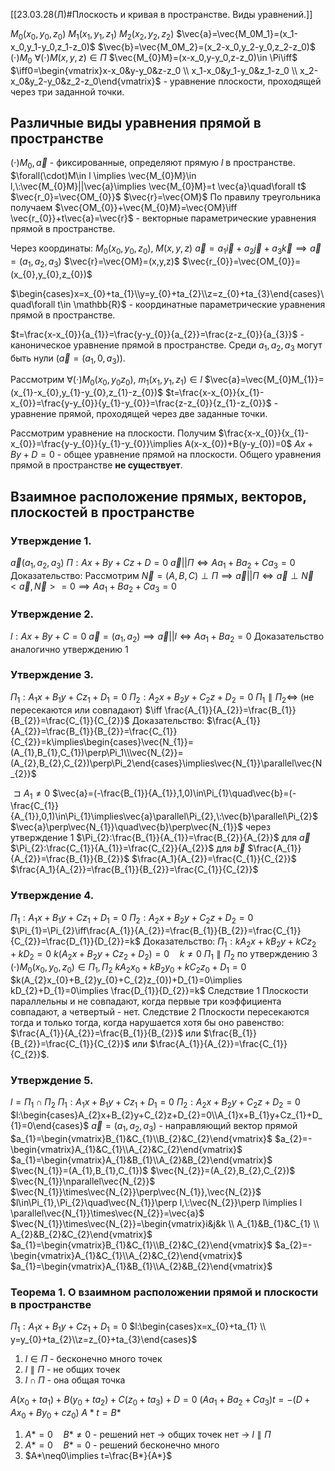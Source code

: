 [[23.03.28(Л)#Плоскость и кривая в пространстве. Виды уравнений.]]

$M_0(x_0,y_0,z_0)$
$M_1(x_1,y_1,z_1)$
$M_2(x_2,y_2,z_2)$
$\vec{a}=\vec{M_0M_1}=(x_1-x_0,y_1-y_0,z_1-z_0)$
$\vec{b}=\vec{M_0M_2}=(x_2-x_0,y_2-y_0,z_2-z_0)$
$(\cdot)M_0$
$\forall(\cdot)M(x,y,z)\in \Pi$
$\vec{M_{0}M}=(x-x_0,y-y_0,z-z_0)\in \Pi\iff$
$\iff0=\begin{vmatrix}x-x_0&y-y_0&z-z_0 \\ x_1-x_0&y_1-y_0&z_1-z_0 \\ x_2-x_0&y_2-y_0&z_2-z_0\end{vmatrix}$ - уравнение плоскости, проходящей через три заданной точки.

## Различные виды уравнения прямой в пространстве
$(\cdot)M_0,\vec{a}$ - фиксированные, определяют прямую $l$ в пространстве.
$\forall(\cdot)M\in l \implies \vec{M_{0}M}\in l,\:\vec{M_{0}M}||\vec{a}\implies \vec{M_{0}M}=t \vec{a}\quad\forall t$
$\vec{r_0}=\vec{OM_{0}}$
$\vec{r}=\vec{OM}$
По правилу треугольника получаем $\vec{OM_{0}}+\vec{M_{0}M}=\vec{OM}\iff \vec{r_{0}}+t\vec{a}=\vec{r}$ - векторные параметрические уравнения прямой в пространстве.

Через координаты:
$M_{0}(x_{0},y_{0},z_{0}),\:M(x,y,z)$
$\vec{a}=a_{1}\vec{i}+a_{2}\vec{j}+a_{3}\vec{k}\implies \vec{a}=(a_{1},a_{2},a_{3})$
$\vec{r}=\vec{OM}=(x,y,z)$
$\vec{r_{0}}=\vec{OM_{0}}=(x_{0},y_{0},z_{0})$

$\begin{cases}x=x_{0}+ta_{1}\\y=y_{0}+ta_{2}\\z=z_{0}+ta_{3}\end{cases}\quad\forall t\in \mathbb{R}$ - координатные параметрические уравнения прямой в пространстве.

$t=\frac{x-x_{0}}{a_{1}}=\frac{y-y_{0}}{a_{2}}=\frac{z-z_{0}}{a_{3}}$ - каноническое уравнение прямой в пространстве. Среди $a_1,a_2,a_3$ могут быть нули ($\vec{a}=(a_{1},0,a_{3})$).

Рассмотрим $\forall(\cdot)M_{0}(x_{0},y_{0}z_{0}),\:m_{1}(x_{1},y_{1},z_{1})\in l$
$\vec{a}=\vec{M_{0}M_{1}}=(x_{1}-x_{0},y_{1}-y_{0},z_{1}-z_{0})$
$t=\frac{x-x_{0}}{x_{1}-x_{0}}=\frac{y-y_{0}}{y_{1}-y_{0}}=\frac{z-z_{0}}{z_{1}-z_{0}}$ - уравнение прямой, проходящей через две заданные точки.

Рассмотрим уравнение на плоскости. Получим $\frac{x-x_{0}}{x_{1}-x_{0}}=\frac{y-y_{0}}{y_{1}-y_{0}}\implies A(x-x_{0})+B(y-y_{0})=0$
$Ax+By+D=0$ - общее уравнение прямой на плоскости.
Общего уравнения прямой в пространстве **не существует**.

## Взаимное расположение прямых, векторов, плоскостей в пространстве
### Утверждение 1.
$\vec{a}(a_{1},a_{2},a_{3})$
$\Pi:Ax+By+Cz+D=0$
$\vec{a}||\Pi\iff Aa_{1}+Ba_{2}+Ca_{3}=0$
Доказательство:
Рассмотрим $\vec{N}=(A,B,C)\perp \Pi\implies \vec{a}||\Pi\iff\vec{a}\perp\vec{N}$
$<\vec{a},\vec{N}>=0\implies Aa_{1}+Ba_{2}+Ca_3=0$

### Утверждение 2.
$l:Ax+By+C=0\:\vec{a}=(a_1,a_2)\implies\vec{a}||l\iff Aa_{1}+Ba_{2}=0$
Доказательство аналогично утверждению 1

### Утверждение 3.
$\Pi_1:A_{1}x+B_{1}y+Cz_{1}+D_{1}=0$
$\Pi_{2}:A_{2}x+B_{2}y+C_{2}z+D_{2}=0$
$\Pi_{1}\parallel\Pi_{2}\iff$ (не пересекаются или совпадают)
$\iff \frac{A_{1}}{A_{2}}=\frac{B_{1}}{B_{2}}=\frac{C_{1}}{C_{2}}$
Доказательство:
$\frac{A_{1}}{A_{2}}=\frac{B_{1}}{B_{2}}=\frac{C_{1}}{C_{2}}=k\implies\begin{cases}\vec{N_{1}}=(A_{1},B_{1},C_{1})\perp\Pi_1\\\vec{N_{2}}=(A_{2},B_{2},C_{2})\perp\Pi_2\end{cases}\implies\vec{N_{1}}\parallel\vec{N_{2}}$

$\sqsupset A_{1}\neq0$
$\vec{a}=(-\frac{B_{1}}{A_{1}},1,0)\in\Pi_{1}\quad\vec{b}=(-\frac{C_{1}}{A_{1}},0,1)\in\Pi_{1}\implies\vec{a}\parallel\Pi_{2},\:\vec{b}\parallel\Pi_{2}$
$\vec{a}\perp\vec{N_{1}}\quad\vec{b}\perp\vec{N_{1}}$
через утверждение 1
$\Pi_{2}:\frac{B_{1}}{A_{1}}=\frac{B_{2}}{A_{2}}$ для $\vec{a}$
$\Pi_{2}:\frac{C_{1}}{A_{1}}=\frac{C_{2}}{A_{2}}$ для $\vec{b}$
$\frac{A_{1}}{A_{2}}=\frac{B_{1}}{B_{2}}$
$\frac{A_1}{A_{2}}=\frac{C_{1}}{C_{2}}$
$\frac{A_1}{A_{2}}=\frac{B_{1}}{B_{2}}=\frac{C_{1}}{C_{2}}$

### Утверждение 4.
$\Pi_1:A_{1}x+B_{1}y+Cz_{1}+D_{1}=0$
$\Pi_{2}:A_{2}x+B_{2}y+C_{2}z+D_{2}=0$
$\Pi_{1}=\Pi_{2}\iff\frac{A_{1}}{A_{2}}=\frac{B_{1}}{B_{2}}=\frac{C_{1}}{C_{2}}=\frac{D_{1}}{D_{2}}=k$
Доказательство:
$\Pi_1:kA_{2}x+kB_{2}y+kCz_{2}+kD_{2}=0$
$k(A_{2}x+B_{2}y+Cz_{2}+D_{2})=0\quad k\neq0$
$\Pi_{1}\parallel\Pi_{2}$ по утверждению 3
$(\cdot)M_{0}(x_{0},y_{0},z_{0})\in\Pi_{1},\Pi_{2}$
$kA_{2}x_{0}+kB_{2}y_{0}+kC_{2}z_{0}+D_{1}=0$
$k(A_{2}x_{0}+B_{2}y_{0}+C_{2}z_{0})+D_{1}=0\implies kD_{2}+D_{1}=0\implies \frac{D_{1}}{D_{2}}=k$
Следствие 1
Плоскости параллельны и не совпадают, когда первые три коэффициента совпадают, а четвертый - нет.
Следствие 2
Плоскости пересекаются тогда и только тогда, когда нарушается хотя бы оно равенство: $\frac{A_{1}}{A_{2}}=\frac{B_{1}}{B_{2}}$ или $\frac{B_{1}}{B_{2}}=\frac{C_{1}}{C_{2}}$ или $\frac{A_{1}}{A_{2}}=\frac{C_{1}}{C_{2}}$.

### Утверждение 5.
$l=\Pi_{1}\cap\Pi_{2}$
$\Pi_1:A_{1}x+B_{1}y+Cz_{1}+D_{1}=0$
$\Pi_{2}:A_{2}x+B_{2}y+C_{2}z+D_{2}=0$
$l:\begin{cases}A_{2}x+B_{2}y+C_{2}z+D_{2}=0\\A_{1}x+B_{1}y+Cz_{1}+D_{1}=0\end{cases}$
$\vec{a}=(a_{1},a_{2},a_{3})$ - направляющий вектор прямой
$a_{1}=\begin{vmatrix}B_{1}&C_{1}\\B_{2}&C_{2}\end{vmatrix}$ $a_{2}=-\begin{vmatrix}A_{1}&C_{1}\\A_{2}&C_{2}\end{vmatrix}$ $a_{1}=\begin{vmatrix}A_{1}&B_{1}\\A_{2}&B_{2}\end{vmatrix}$
$\vec{N_{1}}=(A_{1},B_{1},C_{1})$
$\vec{N_{2}}=(A_{2},B_{2},C_{2})$
$\vec{N_{1}}\nparallel\vec{N_{2}}$
$\vec{N_{1}}\times\vec{N_{2}}\perp\vec{N_{1}},\vec{N_{2}}$
$l\in\Pi_{1},\Pi_{2}\quad\vec{N_{1}}\perp l,\:\vec{N_{2}}\perp l\implies l \parallel\vec{N_{1}}\times\vec{N_{2}}=\vec{a}$
$\vec{N_{1}}\times\vec{N_{2}}=\begin{vmatrix}i&j&k \\ A_{1}&B_{1}&C_{1} \\ A_{2}&B_{2}&C_{2}\end{vmatrix}$
$a_{1}=\begin{vmatrix}B_{1}&C_{1}\\B_{2}&C_{2}\end{vmatrix}$ $a_{2}=-\begin{vmatrix}A_{1}&C_{1}\\A_{2}&C_{2}\end{vmatrix}$ $a_{1}=\begin{vmatrix}A_{1}&B_{1}\\A_{2}&B_{2}\end{vmatrix}$

### Теорема 1. О взаимном расположении прямой и плоскости в пространстве
$\Pi_1:A_{1}x+B_{1}y+Cz_{1}+D_{1}=0$
$l:\begin{cases}x=x_{0}+ta_{1} \\ y=y_{0}+ta_{2}\\z=z_{0}+ta_{3}\end{cases}$
1) $l\in\Pi$ - бесконечно много точек
2) $l\parallel\Pi$ - не общих точек
3) $l\cap \Pi$ - она общая точка

$A(x_{0}+ta_{1})+B(y_{0}+ta_{2})+C(z_{0}+ta_{3})+D=0$
$(Aa_{1}+Ba_{2}+Ca_{3})t=-(D+Ax_{0}+By_{0}+cz_{0})$
$A*t=B*$
1) $A*=0\quad B*\neq0$ - решений нет -> общих точек нет -> $l\parallel\Pi$
2) $A*=0\quad B*=0$ - решений бесконечно много
3) $A*\neq0\implies t=\frac{B*}{A*}$
